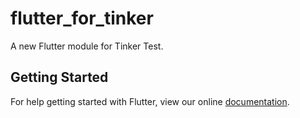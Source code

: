 # flutter_for_tinker

A new Flutter module for Tinker Test.

## Getting Started

For help getting started with Flutter, view our online
[documentation](https://flutter.dev/).
